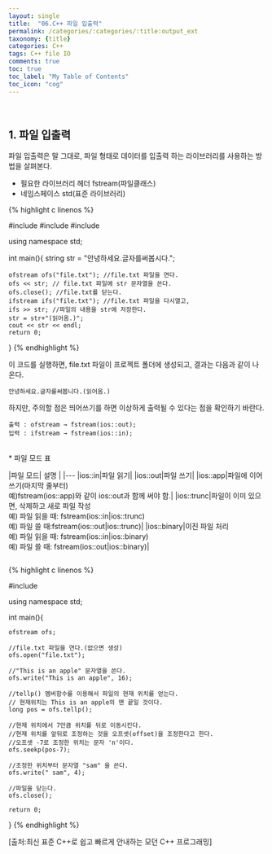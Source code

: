 ```yaml
---
layout: single
title:  "06.C++ 파일 입출력"
permalink: /categories/:categories/:title:output_ext
taxonomy: {title}
categories: C++
tags: C++ file IO
comments: true
toc: true
toc_label: "My Table of Contents"
toc_icon: "cog"
---
```

<br>

## 1. 파일 입출력

파일 입출력은 말 그대로, 파일 형태로 데이터를 입출력 하는 라이브러리를 사용하는 방법을 살펴본다.

* 필요한 라이브러리 헤더 fstream(파일클래스)
* 네임스페이스 std(표준 라이브러리)

{% highlight c linenos %}

#include <fstream>
#include <iostream>
#include <string>

using namespace std;

int main(){
	string str = "안녕하세요.글자를써봅시다.";

	ofstream ofs("file.txt"); //file.txt 파일을 연다.
	ofs << str; // file.txt 파일에 str 문자열을 쓴다.
	ofs.close(); //file.txt를 닫는다.
	ifstream ifs("file.txt"); //file.txt 파일을 다시열고,
	ifs >> str; //파일의 내용을 str에 저장한다.
	str = str+"(읽어옴.)";
	cout << str << endl;
	return 0;

}
{% endhighlight %}

이 코드를 실행하면, file.txt 파일이 프로젝트 폴더에 생성되고, 결과는 다음과 같이 나온다.

```
안녕하세요.글자를써봅니다.(읽어옴.)
```

하지만, 주의할 점은 띄어쓰기를 하면 이상하게 출력될 수 있다는 점을 확인하기 바란다.

```
출력 : ofstream → fstream(ios::out);
입력 : ifstream → fstream(ios::in);
```
<br>
* 파일 모드 표

|파일 모드| 설명 |
|---
|ios::in|파일 읽기|
|ios::out|파일 쓰기|
|ios::app|파일에 이어쓰기(마지막 줄부터)<br>예)fstream(ios::app)와 같이 ios::out과 함께 써야 함.|
|ios::trunc|파일이 이미 있으면, 삭제하고 새로 파일 작성<br>예) 파일 읽을 때: fstream(ios::in\|ios::trunc)<br>예) 파일 쓸 때:fstream(ios::out\|ios::trunc)|
|ios::binary|이진 파일 처리<br>예) 파일 읽을 때: fstream(ios::in\|ios::binary)<br>예) 파일 쓸 때: fstream(ios::out\|ios::binary)|

<img src="/assets/img/" title="">



{% highlight c linenos %}

#include <fstream>

using namespace std;

int main(){

	ofstream ofs;

	//file.txt 파일을 연다.(없으면 생성)
	ofs.open("file.txt");

	//"This is an apple" 문자열을 쓴다.
	ofs.write("This is an apple", 16);

	//tellp() 멤버함수를 이용해서 파일의 현재 위치를 얻는다.
	// 현재위치는 This is an apple의 맨 끝일 것이다.
	long pos = ofs.tellp();

	//현재 위치에서 7만큼 위치를 뒤로 이동시킨다.
	//현재 위치를 앞뒤로 조정하는 것을 오프셋(offset)을 조정한다고 한다.
	//오프셋 -7로 조정한 위치는 문자 'n'이다.
	ofs.seekp(pos-7);

	//조정한 위치부터 문자열 "sam" 을 쓴다.
	ofs.write(" sam", 4);

	//파일을 닫는다.
	ofs.close();

	return 0;

}
{% endhighlight %}


[출처:최신 표준 C++로 쉽고 빠르게 안내하는 모던 C++ 프로그래밍]
